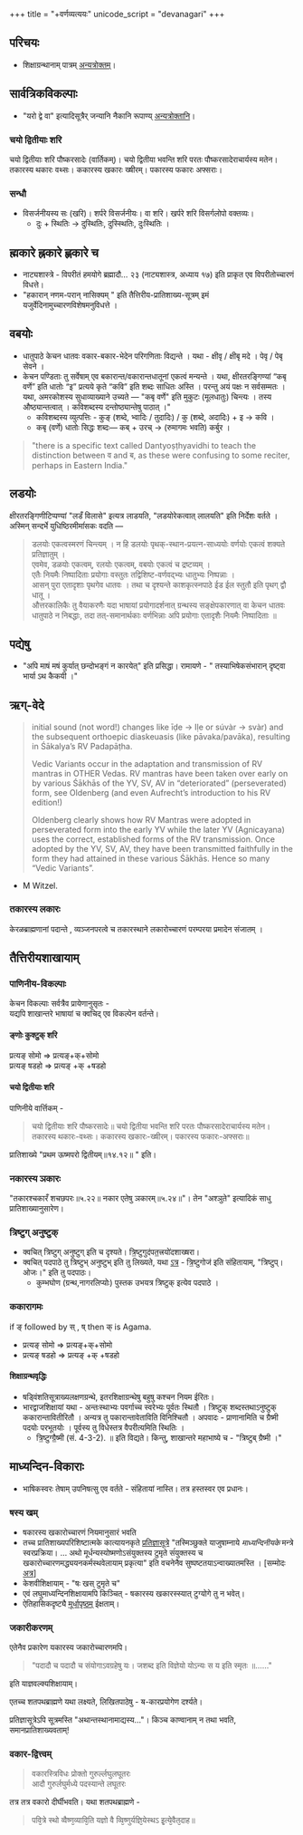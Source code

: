 +++
title = "+वर्णव्यत्ययः"
unicode_script = "devanagari"
+++

## परिचयः
- शिक्षाग्रन्थानाम् पात्रम् [अन्यत्रोक्तम्](../shixaa/uchchAraNa-parivartanam/)।

## सार्वत्रिकविकल्पाः
- "यरो द्वे वा" इत्यादिसूत्रैर् जन्यानि नैकानि रूपाण्य् [अन्यत्रोक्तानि](yaro_dve)।

### चयो द्वितीयाः शरि
चयो द्वितीयाः शरि पौष्करसादेः (वार्तिकम्)। चयो द्वितीया भवन्ति शरि परतः पौष्करसादेराचार्यस्य मतेन। तकारस्य थकारः वथ्सः। ककारस्य खकारः ख्षीरम्। पकारस्य फकारः अफ्सराः। 

### सन्धौ
- विसर्जनीयस्य सः (खरि)। शर्परे विसर्जनीयः। वा शरि। खर्परे शरि विसर्गलोपो वक्तव्यः।
  - दुः + स्थितिः →‌ दुस्थितिः, दुस्स्थितिः, दुःस्थितिः ।

## ह्मकारे ह्नकारे ह्णकारे च
- नाट्यशास्त्रे - विपरीतं हमयोगे ब्रह्मादौ… २३ (नाट्यशास्त्र, अध्याय १७) इति प्राकृत एव विपरीतोच्चारणं विधत्ते।
- "हकारान् नणम-परान् नासिक्यम् " इति तैत्तिरीय-प्रातिशाख्य-सूत्रम् इमं यजुर्वेदिनामुच्चारणविशेषमनुविधत्ते ।

## वबयोः
- धातुपाठे केचन धातवः वकार-बकार-भेदेन परिगणिताः विद्यन्ते । यथा - क्षीवृ / क्षीबृ मदे । पेवृ / पेबृ सेवने ।
- केचन पण्डिताः तु सर्वेषाम् एव बकारान्त/वकारान्तधातूनां एकत्वं मन्यन्ते । यथा, क्षीरतरङ्गिण्यां “कबृ वर्णे” इति धातोः “इ” प्रत्यये कृते “कवि” इति शब्दः साधितः अस्ति । परन्तु अयं पक्षः न सर्वसम्मतः । यथा, अमरकोशस्य सुधाव्याख्याने उच्यते — "कबृ वर्णे" इति मुकुटः (मूलधातुः) चिन्त्यः । तस्य औष्ठ्यान्तत्वात् । कविशब्दस्य दन्तोष्ठ्यान्तेषु पाठात् ।"
  - कविशब्दस्य व्युत्पत्तिः - कुङ् (शब्दे, भ्वादिः / तुदादिः) / कु (शब्दे, अदादिः) + इ → कवि ।
  - कबृ (वर्णे) धातोः सिद्धः शब्दः— कब् + उरच् → (रुमागमः भवति) कर्बुर ।

> "there is a specific text called Dantyoṣṭhyavidhi to teach the distinction between व and ब, as these were confusing to some reciter, perhaps in Eastern India."

## लडयोः
क्षीरतरङ्गिणीटिप्पण्यां "लडँ विलासे" इत्यत्र लाडयति, "लडयोरेकत्वात् लालयति" इति निर्देशः वर्तते । अस्मिन् सन्दर्भे  युधिष्ठिरमीमांंसकः वदति — 

> डलयोः एकत्वस्मरणं चिन्त्यम् । न हि डलयोः पृथक्-स्थान-प्रयत्न-साध्ययोः वर्णयोः एकत्वं शक्यते प्रतिज्ञातुम् ।  
> एवमेव, डळयोः एकत्वम्, रलयोः एकत्वम्, वबयोः एकत्वं च द्रष्टव्यम् ।  
> एतैः नियमैः निष्पादिताः प्रयोगाः वस्तुतः तद्विशिष्ट-वर्णवद्भ्यः धातुभ्यः निष्पन्नाः ।  
> आसन् पुरा एतादृशाः पृथगेव धातवः । तथा च दृश्यन्ते काशकृत्स्नपाठे ईड ईल स्तुतौ इति पृथग् द्वौ धातू ।  
> औत्तरकालिकैः तु वैयाकरणैः यदा भाषायां प्रयोगादर्शनात् ग्रन्थस्य सङ्क्षेपकारणात् वा केचन धातवः धातुपाठे न निबद्धाः, तदा तत्-समानार्थकाः वर्णभिन्नाः अपि प्रयोगाः एतादृशैः नियमैः निष्पादिताः ॥


## पद्येषु
- "अपि माषं मषं कुर्यात् छन्दोभङ्गं न कारयेत्" इति प्रसिद्धा। रामायणे - " तस्याभिषेकसंभारान् दृष्ट्वा भार्या ऽथ कैकयी ।"

## ऋग्-वेदे
> initial sound (not word!) changes like īḍe -> Iḷe or súvàr -> svàr) and the subsequent  orthoepic diaskeuasis (like pāvaka/pavāka),  resulting in Śākalya’s RV Padapāṭha. 
>
> Vedic Variants occur in the adaptation and transmission of RV mantras in OTHER Vedas. RV mantras have been taken over early on by various Śākhās of the YV, SV, AV in “deteriorated” (perseverated) form, see Oldenberg (and even Aufrecht’s introduction to his RV edition!)  
> 
> Oldenberg clearly shows how RV Mantras were adopted in perseverated form into the early YV while the later YV (Agnicayana) uses the correct, established forms of the RV transmission. Once adopted by the YV, SV, AV, they have been transmitted faithfully in the form they had attained in these various Śākhās. Hence so many “Vedic Variants”.

- M Witzel.



### तकारस्य लकारः
केरळब्राह्मणानां पदान्ते , व्यञ्जनपरत्वे च तकारस्थाने लकारोच्चारणं परम्परया प्रमादेन संजातम् ।

## तैत्तिरीयशाखायाम्
### पाणिनीय-विकल्पाः
केचन विकल्पाः सर्वत्रैव प्रायेणानुसृतः -  
यद्यपि शाखान्तरे भाषायां च क्वचिद् एव विकल्पेन वर्तन्ते।

#### ङ्णोः कुक्टुक् शरि
प्रत्यङ् सोमो => प्रत्यङ्+क्+सोमो  
प्रत्यङ् षडहो => प्रत्यङ् +क् +षडहो

#### चयो द्वितीयाः शरि
पाणिनीये वार्त्तिकम् - 

> चयो द्वितीयाः शरि पौष्करसादेः॥ चयो द्वितीया भवन्ति शरि परतः पौष्करसादेराचार्यस्य मतेन। तकारस्य थकारः-वथ्सः। ककारस्य खकारः-ख्षीरम्। पकारस्य फकारः-अफ्सराः॥

प्रातिशाख्ये "प्रथम ऊष्मपरो द्वितीयम्॥१४.१२॥ " इति।

### नकारस्य ञकारः
"तकारश्चकारँ शचछपरः॥५.२२॥ नकार एतेषु ञकारम्॥५.२४॥"। तेन "अश्ञुते" इत्यादिकं साधु प्रातिशाख्यानुसारेण। 

### त्रिष्टुग् अनुष्टुक्
- क्वचित् त्रिष्टुग् अनुष्टुग् इति च दृश्यते।  त्रि॒ष्टुगुद॑पत॒त्त्रयो॑दशाख्षरा।
- क्वचित् पदपाठे तु त्रिष्टुभ् अनुष्टुभ् इति तु लिख्यते, यथा [ऽत्र](https://archive.org/details/taittiriyasamhitavolume1114commentaryofbhattabhaskaramahadevashastria.universityofmysore_202003_31_A/page/n175/mode/2up) -  त्रि॒ष्टुगोज॑ इति संहितायाम्, "त्रिष्टुप्। ओजः।" इति तु पदपाठः। 
  - कुम्भघोण (ग्रन्थ,नागरलिप्योः) पुस्तक उभयत्र त्रिष्टुक् इत्येव पदपाठे । 

### ककारागमः
if ङ्  followed by  स् ,   ष्   then  क्  is Agama.

-  प्रत्यङ् सोमो => प्रत्यङ्+क्+सोमो
-  प्रत्यङ् षडहो => प्रत्यङ् +क् +षडहो

#### शिक्षाग्रन्थवृद्धिः
- षड्विंशतिसूत्राख्यलक्षणग्रन्थे, इतरशिक्षाग्रन्थेषु बहुषु कश्चन नियम ईरितः।
- भारद्वाजशिक्षायां यथा - अन्तःस्थाभ्यः पवर्गाच्च स्वरेभ्यः पूर्वतः स्थितौ । त्रिष्टुक् शब्दस्तथाऽनुष्टुक् ककारान्तावितीरितौ । अन्यत्र तु पकारान्तावेताविति विनिश्चितौ । अपवादः -  प्राणानामिति च ग्रैष्मी पदयोः परभूतयोः । पूर्वस्य तु विधेस्तत्र वैपरीत्यमिति स्थितिः ।
  - त्रि॒ष्टुग्ग्रै॒ष्मी (सं. 4-3-2). ॥ इति विद्यते। किन्तु, शाखान्तरे महाभाष्ये च - "त्रिष्टुब् ग्रैष्मी ।"

## माध्यन्दिन-विकाराः
- भाषिकस्वरः तेषाम् उपनिषत्सु एव वर्तते \- संहितायां नास्ति। तत्र हस्तस्वर एव प्रधानः।

### षस्य खम्
- षकारस्य खकारोच्चारणं नियमानुसारं भवति
- तच्च प्रातिशाख्यपरिशिष्टात्मके कात्यायनकृते [प्रतिज्ञासूत्रे](http://vedicreserve.mum.edu/shiksha/pratijna_sutram.pdf) "तस्मिञ्छुक्ले याजुषाम्नाये _माध्यन्दिनीयके_ मन्त्रे स्वरप्रक्रिया। ... अथो मूर्धन्यस्योष्मणोऽसंयुक्तस्य टुमृते संंयुक्तस्य च खकारोच्चारणमद्ध्ययनकर्मस्थवेलायाम् प्रकृत्या" इति वचनेनैव सुष्पष्टतयाऽन्वाख्यातमस्ति । \[सम्मोदः [अत्र](https://twitter.com/sammodacharya/status/953073357037031424)\]
- केशवीशिक्षायाम् - "षः खस् टुमृते च"
- एवं लघुमाध्यन्दिनशिक्षायामपि किञ्चित् - षकारस्य खकारस्स्यात् टुग्योगे तु न भवेत्।
- ऐतिहासिकदृष्ट्यै [मूर्धापृष्ठम्](../mUrdhA/) ईक्षताम्।

### जकारीकरणम्
एतेनैव प्रकारेण यकारस्य जकारोच्चारणमपि।

> "पदादौ च पदादौ च संयोगाऽवग्रहेषु यः। 
> जशब्द इति विज्ञेयो योऽन्यः स य इति स्मृतः ॥......" 

इति याज्ञवल्क्यशिक्षायाम्।

एतच्च शतपथब्राह्मणे यथा लक्ष्यते, लिखितपाठेषु - ॺ-कारप्रयोगेण दर्श्यते। 

प्रतिज्ञासूत्रेऽपि सूत्रमस्ति "अथान्तस्थानामाद्यस्य..."।
किञ्च काण्वानाम् न तथा भवति, समानप्रातिशाख्यवताम्!  


### वकार-द्वित्त्वम्
> वकारस्त्रिविधः प्रोक्तो गुरुर्ल्लघुलघूतरः  
आदौ गुरुर्लघुर्मध्ये पदस्यान्ते लघूतरः

तत्र तत्र वकारो दीर्घीभवति। यथा शतपथब्राह्मणे - 

> पवि᳘त्रे स्थो व्वैष्ण᳘व्यावि᳘ति यज्ञो वै व्वि᳘ष्णुर्यज्ञि᳘येस्थऽ इ᳘त्ये᳘वैत᳘दाह॥

